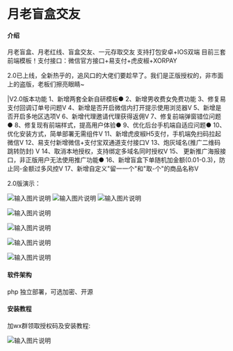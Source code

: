 # 月老盲盒交友

#### 介绍
月老盲盒、月老红线、盲盒交友、一元存取交友
支持打包安卓+IOS双端 目前三套前端模板！支付接口：微信官方接口+易支付+虎皮椒+XORPAY

2.0已上线，全新热乎的，追风口的大佬们要趁早了。我们是正版授权的，非市面上的盗版，老板们擦亮眼睛~

|V2.0版本功能
1、新增两套全新自研模板●
2、新增男收费女免费功能
3、修复易支付回调订单号问题V
4、新增是否开启微信内打开提示使用浏览器V
5、新增是否开启多地区选项V
6、新增代理邀请代理获得返佣V
7、修复前端弹窗错位问题●
8、修复现有前端样式，提高用户体验●
9、优化后台手机端自适应问题●
10、优化安装方式，简单部署无需组件V
11、新增虎皮椒H5支付，手机端免扫码拉起微信V
12、易支付新增微信+支付宝双通道支付接口V
13、炮灰域名(推广二维码跳转防封) V
14、取消本地授权，支持绑定多域名同时授权V
15、 更新推广海报接口，非正版用户无法使用推广功能●
16、新增盲盒下单随机加金额(0.01-0.3)，防止同-金额过多风控V
17、新增自定义"留一一个"和"取-个"的商品名称V


2.0版演示：

![输入图片说明](https://images.gitee.com/uploads/images/2021/1015/152958_2bcea268_8114674.png "屏幕截图.png")
![输入图片说明](https://images.gitee.com/uploads/images/2021/1015/153015_e6a3b006_8114674.png "屏幕截图.png")
![输入图片说明](https://images.gitee.com/uploads/images/2021/1015/153020_14957dbe_8114674.png "屏幕截图.png")

![输入图片说明](https://images.gitee.com/uploads/images/2021/1015/153029_3da590e1_8114674.png "屏幕截图.png")

![输入图片说明](https://images.gitee.com/uploads/images/2021/1015/153046_af992524_8114674.png "屏幕截图.png")

![输入图片说明](https://images.gitee.com/uploads/images/2021/1015/153052_6e0febe5_8114674.png "屏幕截图.png")

![输入图片说明](https://images.gitee.com/uploads/images/2021/1015/153058_24d7d6b5_8114674.png "屏幕截图.png")

#### 软件架构
php 独立部署，可选加密、开源


#### 安装教程
加wx群领取授权码及安装教程:

![输入图片说明](https://images.gitee.com/uploads/images/2021/1020/090334_646a2458_8114674.png "屏幕截图.png")
